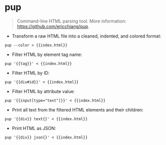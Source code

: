 # pup

> Command-line HTML parsing tool.
> More information: <https://github.com/ericchiang/pup>.

- Transform a raw HTML file into a cleaned, indented, and colored format:

`pup --color < {{index.html}}`

- Filter HTML by element tag name:

`pup '{{tag}}' < {{index.html}}`

- Filter HTML by ID:

`pup '{{div#id}}' < {{index.html}}`

- Filter HTML by attribute value:

`pup '{{input[type="text"]}}' < {{index.html}}`

- Print all text from the filtered HTML elements and their children:

`pup '{{div}} text{}' < {{index.html}}`

- Print HTML as JSON:

`pup '{{div}} json{}' < {{index.html}}`
